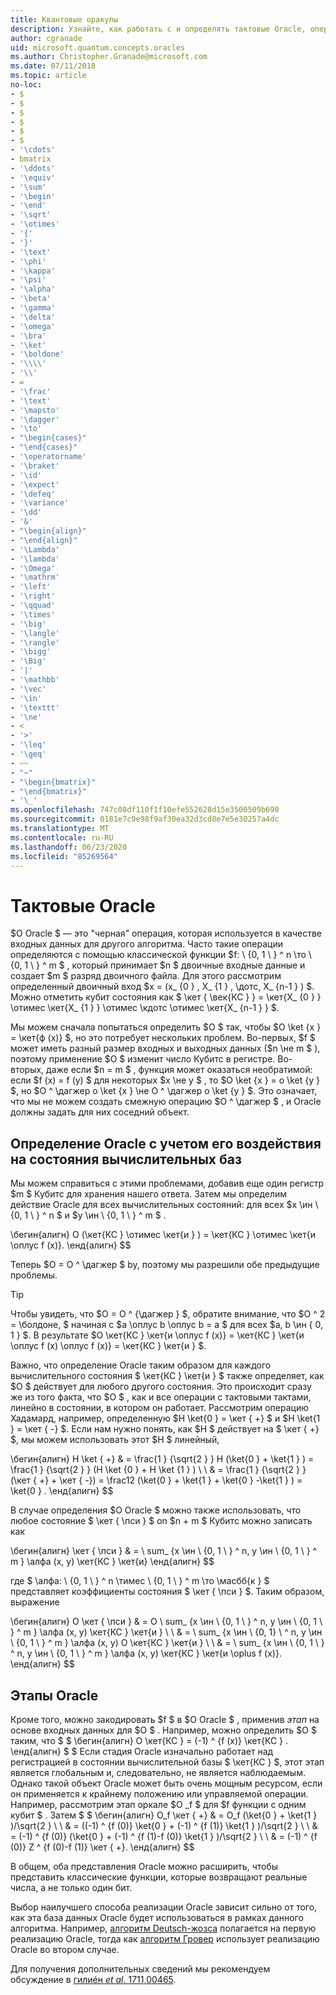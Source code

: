 ```yaml
---
title: Квантовые оракулы
description: Узнайте, как работать с и определять тактовые Oracle, операции с черной рамкой, которые используются в качестве входных данных для другого алгоритма.
author: cgranade
uid: microsoft.quantum.concepts.oracles
ms.author: Christopher.Granade@microsoft.com
ms.date: 07/11/2018
ms.topic: article
no-loc:
- $
- $
- $
- $
- $
- $
- '\cdots'
- bmatrix
- '\ddots'
- '\equiv'
- '\sum'
- '\begin'
- '\end'
- '\sqrt'
- '\otimes'
- '{'
- '}'
- '\text'
- '\phi'
- '\kappa'
- '\psi'
- '\alpha'
- '\beta'
- '\gamma'
- '\delta'
- '\omega'
- '\bra'
- '\ket'
- '\boldone'
- '\\\\'
- '\\'
- =
- '\frac'
- '\text'
- '\mapsto'
- '\dagger'
- '\to'
- "\begin{cases}"
- "\end{cases}"
- '\operatorname'
- '\braket'
- '\id'
- '\expect'
- '\defeq'
- '\variance'
- '\dd'
- '&'
- "\begin{align}"
- "\end{align}"
- '\Lambda'
- '\lambda'
- '\Omega'
- '\mathrm'
- '\left'
- '\right'
- '\qquad'
- '\times'
- '\big'
- '\langle'
- '\rangle'
- '\bigg'
- '\Big'
- '|'
- '\mathbb'
- '\vec'
- '\in'
- '\texttt'
- '\ne'
- <
- '>'
- '\leq'
- '\geq'
- ~~
- "~"
- "\begin{bmatrix}"
- "\end{bmatrix}"
- '\_'
ms.openlocfilehash: 747c08df110f1f10efe552628d15e3500509b690
ms.sourcegitcommit: 0181e7c9e98f9af30ea32d3cd8e7e5e30257a4dc
ms.translationtype: MT
ms.contentlocale: ru-RU
ms.lasthandoff: 06/23/2020
ms.locfileid: "85269564"
---
```

# <a name="quantum-oracles"></a>Тактовые Oracle

$O Oracle $ — это "черная" операция, которая используется в качестве входных данных для другого алгоритма.
Часто такие операции определяются с помощью классической функции $f: \\ {0, 1 \\ } ^ n \то \\ {0, 1 \\ } ^ m $ , который принимает $n $ двоичные входные данные и создает $m $ разряд двоичного файла.
Для этого рассмотрим определенный двоичный вход $x = (x_ {0 } , X_ {1 } , \дотс, X_ {n-1 } ) $.
Можно отметить кубит состояния как $ \кет { \век{КС } } = \кет{X_ {0 } } \отимес \кет{X_ {1 } } \отимес \кдотс \отимес \кет{X_ {n-1 } } $.

Мы можем сначала попытаться определить $O $ так, чтобы $O \ket {x } = \кет{ф (x)} $, но это потребует нескольких проблем.
Во-первых, $f $ может иметь разный размер входных и выходных данных ($n \не m $ ), поэтому применение $O $ изменит число Кубитс в регистре.
Во-вторых, даже если $n = m $ , функция может оказаться необратимой: если $f (x) = f (y) $ для некоторых $x \не y $ , то $O \ket {x } = o \ket {y } $, но $O ^ \дагжер o \ket {x } \не O ^ \дагжер o \ket {y } $.
Это означает, что мы не можем создать смежную операцию $O ^ \дагжер $ , и Oracle должны задать для них соседний объект.

## <a name="defining-an-oracle-by-its-effect-on-computational-basis-states"></a>Определение Oracle с учетом его воздействия на состояния вычислительных баз
Мы можем справиться с этими проблемами, добавив еще один регистр $m $ Кубитс для хранения нашего ответа.
Затем мы определим действие Oracle для всех вычислительных состояний: для всех $x \ин \\ {0, 1 \\ } ^ n $ и $y \ин \\ {0, 1 \\ } ^ m $ .

\бегин{алигн}
    O (\кет{КС } \отимес \кет{и } ) = \кет{КС } \отимес \кет{и \оплус f (x)}.
\енд{алигн}
$$

Теперь $O = O ^ \дагжер $ by, поэтому мы разрешили обе предыдущие проблемы.

> [!TIP]
> Чтобы увидеть, что $O = O ^ {\дагжер } $, обратите внимание, что $O ^ 2 = \болдоне, $ начиная с $a \оплус b \оплус b = a $ для всех $a, b \ин \{ 0, 1 \} $.
> В результате $O \кет{КС } \кет{и \оплус f (x)} = \кет{КС } \кет{и \оплус f (x) \оплус f (x)} = \кет{КС } \кет{и } $.

Важно, что определение Oracle таким образом для каждого вычислительного состояния $ \кет{КС } \кет{и } $ также определяет, как $O $ действует для любого другого состояния.
Это происходит сразу же из того факта, что $O $ , как и все операции с тактовыми тактами, линейно в состоянии, в котором он работает.
Рассмотрим операцию Хадамард, например, определенную $H \ket{0 } = \кет { +} $ и $H \ket{1 } = \кет { -} $.
Если нам нужно понять, как $H $ действует на $ \кет { +} $, мы можем использовать этот $H $ линейный,

\бегин{алигн}
H \ket { +} & = \frac{1 } {\sqrt{2 } } H (\ket{0 } + \ket{1 } ) = \frac{1 } {\sqrt{2 } } (H \ket {0 } + H \ket {1 } ) \\ \\ & = \frac{1 } {\sqrt{2 } } (\кет { +} + \кет { -}) = \frac12 (\ket{0 } + \ket{1 } + \ket{0 } -\ket{1 } ) = \ket{0 } .
\енд{алигн}
$$

В случае определения $O Oracle $ можно также использовать, что любое состояние $ \кет { \пси } $ on $n + m $ Кубитс можно записать как

\бегин{алигн}
\кет { \пси } & = \ sum_ {x \ин \\ {0, 1 \\ } ^ n, y \ин \\ {0, 1 \\ } ^ m } \алфа (x, y) \кет{КС } \кет{и}
\енд{алигн}
$$

где $ \алфа: \\ {0, 1 \\ } ^ n \тимес \\ {0, 1 \\ } ^ m \то \масбб{к } $ представляет коэффициенты состояния $ \кет { \пси } $. Таким образом, выражение

\бегин{алигн}
O \кет { \пси } & = O \ sum_ {x \ин \\ {0, 1 \\ } ^ n, y \ин \\ {0, 1 \\ } ^ m } \алфа (x, y) \кет{КС } \кет{и } \\ \\ & = \ sum_ {x \ин \\ {0, 1} \\ ^ n, y \ин \\ {0, 1 \\ } ^ m } \алфа (x, y) O \кет{КС } \кет{и } \\ \\ & = \ sum_ {x \ин \\ {0, 1 \\ } ^ n, y \ин \\ {0, 1 \\ } ^ m } \алфа (x, y) \кет{КС } \кет{и \oplus f (x)}.
\енд{алигн}
$$

## <a name="phase-oracles"></a>Этапы Oracle
Кроме того, можно закодировать $f $ в $O Oracle $ , применив _этап_ на основе входных данных для $O $ .
Например, можно определить $O $ таким, что $ $ \бегин{алигн}
    O \кет{КС } = (-1) ^ {f (x)} \кет{КС } .
\енд{алигн}
$ $ Если стадия Oracle изначально работает над регистрацией в состоянии вычислительной базы $ \кет{КС } $, этот этап является глобальным и, следовательно, не является наблюдаемым.
Однако такой объект Oracle может быть очень мощным ресурсом, если он применяется к крайнему положению или управляемой операции.
Например, рассмотрим этап оркале $O _f $ для $f функции с одним кубит $ .
Затем $ $ \бегин{алигн}
    O_f \кет { +} & = O_f (\ket{0 } + \ket{1 } )/\sqrt{2 } \\ \\ & = ((-1) ^ {f (0)} \ket{0 } + (-1) ^ {f (1)} \ket{1 } )/\sqrt{2 } \\ \\ & = (-1) ^ {f (0)} (\ket{0 } + (-1) ^ {f (1)-f (0)} \ket{1 } )/\sqrt{2 } \\ \\ & = (-1) ^ {f (0)} Z ^ {f (0)-f (1)} \кет { +}.
\енд{алигн}
$$

В общем, оба представления Oracle можно расширить, чтобы представить классические функции, которые возвращают реальные числа, а не только один бит.

Выбор наилучшего способа реализации Oracle зависит сильно от того, как эта база данных Oracle будет использоваться в рамках данного алгоритма.
Например, [алгоритм Deutsch-жозса](https://en.wikipedia.org/wiki/Deutsch%E2%80%93Jozsa_algorithm) полагается на первую реализацию Oracle, тогда как [алгоритм Гровер](https://en.wikipedia.org/wiki/Grover's_algorithm) использует реализацию Oracle во втором случае.


Для получения дополнительных сведений мы рекомендуем обсуждение в [гилиéн *et al*. 1711,00465](https://arxiv.org/abs/1711.00465).

